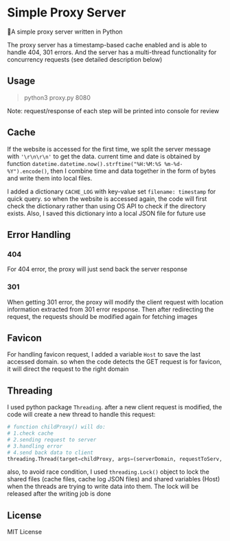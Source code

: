 # Simple Proxy Server

📡A simple proxy server written in Python

The proxy server has a timestamp-based cache enabled and is able to handle 404, 301 errors. And the server has a multi-thread functionality  for concurrency requests (see detailed description below)

## Usage

>  python3 proxy.py 8080

Note: request/response of each step will be printed into console for review

## Cache

If the website is accessed for the first time, we split the server message with `'\r\n\r\n'` to get the data. current time and date is obtained by function `datetime.datetime.now().strftime("%H:%M:%S %m-%d-%Y").encode()`, then I combine time and data together in the form of bytes and write them into local files.

I added a dictionary `CACHE_LOG` with key-value set `filename: timestamp` for quick query. so when the website is accessed again, the code will first check the dictionary rather than using OS API to check if the directory exists. Also, I saved this dictionary into a local JSON file for future use

## Error Handling

### 404

For 404 error, the proxy will just send back the server response

### 301

When getting 301 error, the proxy will modify the client request with location information extracted from 301 error response. Then after redirecting the request, the requests should be modified again for fetching images

## Favicon

For handling favicon request, I added a variable `Host` to save the last accessed domain. so when the code detects the GET request is for favicon, it will direct the request to the right domain

## Threading

I used python package `Threading`. after a new client request is modified, the code will create a new thread to handle this request:

```python
# function childProxy() will do:
# 1.check cache
# 2.sending request to server
# 3.handling error
# 4.send back data to client
threading.Thread(target=childProxy, args=(serverDomain, requestToServ, clntSock, servPort)).start()
```

also, to avoid race condition, I used `threading.Lock()` object to lock the shared files (cache files, cache log JSON files) and shared variables (Host) when the threads are trying to write data into them. The lock will be released after the writing job is done

## License

MIT License